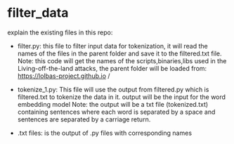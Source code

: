 # filter_data
explain the existing files in this repo:
- filter.py: this file to filter input data for tokenization, it will read the names of the files in the parent folder and save it to the filtered.txt file.
Note: this code will get the names of the scripts,binaries,libs used in the Living-off-the-land attacks, the parent folder will be loaded from: https://lolbas-project.github.io /

- tokenize_1.py: This file will use the output from filtered.py which is filtered.txt to tokenize the data in it. output will be the input for the word embedding model
Note: the output will be a txt file (tokenized.txt) containing sentences where each word is separated by a space and sentences are separated by a carriage return.

- .txt files: is the output of .py files with corresponding names
